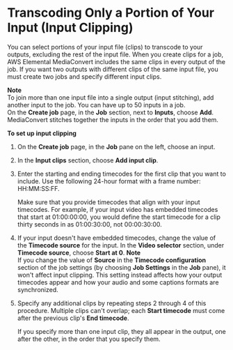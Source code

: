# Transcoding Only a Portion of Your Input \(Input Clipping\)<a name="input-clipping-stitching"></a>

You can select portions of your input file \(clips\) to transcode to your outputs, excluding the rest of the input file\. When you create clips for a job, AWS Elemental MediaConvert includes the same clips in every output of the job\. If you want two outputs with different clips of the same input file, you must create two jobs and specify different input clips\.

**Note**  
To join more than one input file into a single output \(input stitching\), add another input to the job\. You can have up to 50 inputs in a job\.   
On the **Create job** page, in the **Job** section, next to **Inputs**, choose **Add**\. MediaConvert stitches together the inputs in the order that you add them\.

**To set up input clipping**

1. On the **Create job** page, in the **Job** pane on the left, choose an input\.

1. In the **Input clips** section, choose **Add input clip**\.

1. Enter the starting and ending timecodes for the first clip that you want to include\. Use the following 24\-hour format with a frame number: HH:MM:SS:FF\.

   Make sure that you provide timecodes that align with your input timecodes\. For example, if your input video has embedded timecodes that start at 01:00:00:00, you would define the start timecode for a clip thirty seconds in as 01:00:30:00, not 00:00:30:00\. 

1. If your input doesn't have embedded timecodes, change the value of the **Timecode source** for the input\. In the **Video selector** section, under **Timecode source**, choose **Start at 0**\.
**Note**  
If you change the value of **Source** in the **Timecode configuration** section of the job settings \(by choosing **Job Settings** in the **Job** pane\), it won't affect input clipping\. This setting instead affects how your output timecodes appear and how your audio and some captions formats are synchronized\.

1. Specify any additional clips by repeating steps 2 through 4 of this procedure\. Multiple clips can't overlap; each **Start timecode** must come after the previous clip's **End timecode**\.

   If you specify more than one input clip, they all appear in the output, one after the other, in the order that you specify them\.